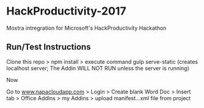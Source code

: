 # HackProductivity-2017
Moxtra intregration for Microsoft's HackProductivity Hackathon

## Run/Test Instructions
Clone this repo > npm install > execute command gulp serve-static (creates localhost server; The Addin WILL NOT RUN unless the server is running)  

Now

Go to www.napacloudapp.com > Login > Create blank Word Doc > Insert tab > Office AddIns > my Addins > upload manifest...xml file from project
